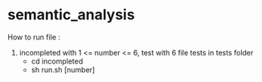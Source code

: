 # semantic_analysis
How to run file : 
1. incompleted with 1 <= number <= 6, test with 6 file tests in tests folder
    - cd incompleted
    - sh run.sh [number]
